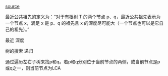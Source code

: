 [source](https://leetcode.cn/problems/lowest-common-ancestor-of-a-binary-tree/description/)

最近公共祖先的定义为：“对于有根树 T 的两个节点 p、q，最近公共祖先表示为一个节点 x，满足 x 是 p、q 的祖先且 x 的深度尽可能大（一个节点也可以是它自己的祖先）。”

最近  深度 

树的搜索 递归

通过遍历左右子树来找p和q。若p和q分别位于当前节点的两侧，或当前节点是p或q之一，则当前节点为LCA
